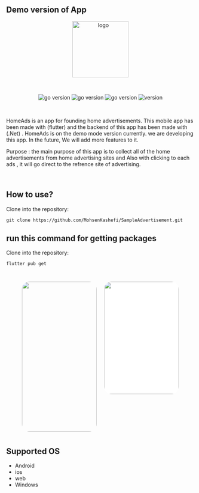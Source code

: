 
<h2>Demo version of App</h2>

<p align="center">
    <img src="https://user-images.githubusercontent.com/71903395/224537547-c0aedd30-a572-4da4-8868-5cd69fe18b9b.png" width="150" alt="logo" />
</p>

<br />

<p align="center">
    <img src="https://img.shields.io/badge/.net-5-66ADD8?style=for-the-badge&logo=.net" alt="go version" />
    <img src="https://img.shields.io/badge/dart-2.16.2-66ADD8?style=for-the-badge&logo=dart" alt="go version" />
    <img src="https://img.shields.io/badge/flutter-2.10.5-66ADD8?style=for-the-badge&logo=flutter" alt="go version" />
    <img src="https://img.shields.io/badge/Version-1.0.0+1-informational?style=for-the-badge&logo" alt="version" />
</p>

<br />

HomeAds is an app for founding home advertisements. 
This mobile app has been made with (flutter) and the backend of this app has been made with 
(.Net) . HomeAds is on the demo mode version currently. we are developing this app. 
In the future, We will add more features to it.

Purpose :
the main purpose of this app is to collect all of the home advertisements from home advertising sites and
Also with clicking to each ads , it will go direct to the refrence site of advertising.

<br />



## How to use?

Clone into the repository:

```shell
git clone https://github.com/MohsenKashefi/SampleAdvertisement.git
```

## run this command for getting packages

Clone into the repository:

```shell
flutter pub get
```

<br />


<div align="center" style="display: flex;justify-content: center" >
  <img style="width: 200px;height: 400px;margin-left:10px;margin: 10px;border-radius: 20px" src="https://user-images.githubusercontent.com/71903395/224539884-90374de5-3993-4ef7-92b6-c2ffdb2d1338.png"/> 
  <img  style="width: 200px;height: 300px;margin: 10px;border-radius: 20px;background-color: white"  src="https://user-images.githubusercontent.com/71903395/224539929-5718eca9-1b8d-4d36-982d-5beb6ef2533e.gif"/> 
</div>

## Supported OS
- Android
- ios
- web
- Windows